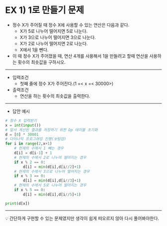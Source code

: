 # EX 1) 1로 만들기 문제
- 정수 X가 주어질 때 정수 X에 사용할 수 있는 연산은 다음과 같다.
  - X가 5로 나누어 떨어지면 5로 나눈다.
  - X가 3으로 나누어 떨어지면 3으로 나눈다.
  - X가 2로 나누어 떨어지면 2로 나눈다.
  - X에서 1을 뺀다.
- 이 때 정수 X가 주어졌을 때, 연산 4개를 사용해서 1을 만들려고 할때 연산을 사용하는 횟수의 최솟값을 구하시오.
***
- 입력조건
  - 첫째 줄에 정수 X가 주어진다.(1 =< x =< 30000>)
- 출력조건
  - 연산을 하는 횟수의 최솟값을 출력한다.
***
- 답안 예시
```python
# 정수 X 입력받기
x = int(input())
# 앞서 계산된 결과를 저장하기 위한 Dp 테이블 초기화
d = [0] * 30001
# 다이나믹 프로그래밍 진행(보텀업)
for i in range(2,x+1)
    # 현재의 수에서 1 빼는 경우
    d[i] = d[i-1] + 1
    # 현재의 수에서 2로 나누어 떨어지는 경우
    if x % 2 == 0:
        d[i] = min(d[i],d[i//2]+1)
    # 현재의 수에서 3으로 나누어 떨어지는 경우
    if x % 3 == 0:
        d[i] = min(d[i],d[i//3]+1)
    # 현재의 수에서 5로 나누어 떨어지는 경우
    if x % 5 == 0:
        d[i] = min(d[i],d[i//5]+1)

print(d[x])
```
***
💡 간단하게 구현할 수 있는 문제였지만 생각이 쉽게 떠오르지 않아 다시 풀어봐야한다.
